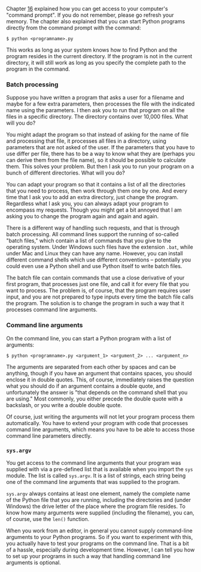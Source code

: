 Chapter
<a href="#ch:operatingsystem" data-reference-type="ref" data-reference="ch:operatingsystem">16</a>
explained how you can get access to your computer's "command prompt". If
you do not remember, please go refresh your memory. The chapter also
explained that you can start Python programs directly from the command
prompt with the command:

```console?lang=bash&prompt=$
$ python <programname>.py
```

This works as long as your system knows how to find Python and the
program resides in the current directory. If the program is not in the
current directory, it will still work as long as you specify the
complete path to the program in the command.

### Batch processing

Suppose you have written a program that asks a user for a filename and
maybe for a few extra parameters, then processes the file with the
indicated name using the parameters. I then ask you to run that program
on all the files in a specific directory. The directory contains over
10,000 files. What will you do?

You might adapt the program so that instead of asking for the name of
file and processing that file, it processes all files in a directory,
using parameters that are not asked of the user. If the parameters that
you have to use differ per file, there has to be a way to know what they
are (perhaps you can derive them from the file name), so it should be
possible to calculate them. This solves your problem. But then I ask you
to run your program on a bunch of different directories. What will you
do?

You can adapt your program so that it contains a list of all the
directories that you need to process, then work through them one by one.
And every time that I ask you to add an extra directory, just change the
program. Regardless what I ask you, you can always adapt your program to
encompass my requests. Though you might get a bit annoyed that I am
asking you to change the program again and again and again.

There is a different way of handling such requests, and that is through
batch processing. All command lines support the running of so-called
"batch files," which contain a list of commands that you give to the
operating system. Under Windows such files have the extension `.bat`,
while under Mac and Linux they can have any name. However, you can
install different command shells which use different conventions –
potentially you could even use a Python shell and use Python itself to
write batch files.

The batch file can contain commands that use a close derivative of your
first program, that processes just one file, and call it for every file
that you want to process. The problem is, of course, that the program
requires user input, and you are not prepared to type inputs every time
the batch file calls the program. The solution is to change the program
in such a way that it processes command line arguments.

### Command line arguments

On the command line, you can start a Python program with a list of
arguments:

```console?lang=bash&prompt=$
$ python <programname>.py <argument_1> <argument_2> ... <argument_n>
```

The arguments are separated from each other by spaces and can be
anything, though if you have an argument that contains spaces, you
should enclose it in double quotes. This, of course, immediately raises
the question what you should do if an argument contains a double quote,
and unfortunately the answer is "that depends on the command shell that
you are using." Most commonly, you either precede the double quote with
a backslash, or you write a double double quote.

Of course, just writing the arguments will not let your program process
them automatically. You have to extend your program with code that
processes command line arguments, which means you have to be able to
access those command line parameters directly.

### `sys.argv`

You get access to the command line arguments that your program was
supplied with via a pre-defined list that is available when you import
the `sys` module. The list is called `sys.argv`. It is a list of
strings, each string being one of the command line arguments that was
supplied to the program.

`sys.argv` always contains at least one element, namely the complete
name of the Python file that you are running, including the directories
and (under Windows) the drive letter of the place where the program file
resides. To know how many arguments were supplied (including the
filename), you can, of course, use the `len()` function.

When you work from an editor, in general you cannot supply command-line
arguments to your Python programs. So if you want to experiment with
this, you actually have to test your programs on the command line. That
is a bit of a hassle, especially during development time. However, I can
tell you how to set up your programs in such a way that handling command
line arguments is optional.
